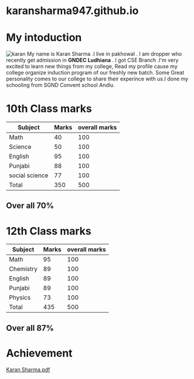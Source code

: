 # karansharma947.github.io
# My intoduction
![karan](https://github.com/user-attachments/assets/8da9a33b-64cd-4c81-9e1d-60b4f062c3fa)
My name is Karan Sharma .I live in pakhowal . I am dropper who recently get admission in **GNDEC Ludhiana** . I got CSE Branch .I'm very excited to learn new things from my college, Read my profile cause my college organize induction program of our freshly new batch. Some Great personality comes to our college to share their experince with us.I done my schooling from SGND Convent school Andlu.
# 10th Class marks 
| Subject | Marks | overall marks|
|---------|-------|--------------|
| Math    | 40    | 100          |
| Science | 50    | 100          |
| English | 95    | 100          |
| Punjabi | 88    | 100          |
| social science | 77  | 100     |
|Total           | 350 | 500     |
## Over all 70%

# 12th Class marks
| Subject | Marks | overall marks|
| --------|-------|--------------|
| Math    | 95    | 100          |
| Chemistry| 89  |  100          |
| English  | 89   | 100          |
| Punjabi  | 89   | 100          |
| Physics  |  73  | 100          |
| Total    |  435 | 500          |
## Over all 87%

# Achievement
[Karan Sharma.pdf](https://github.com/user-attachments/files/16334399/Karan.Sharma.pdf)



